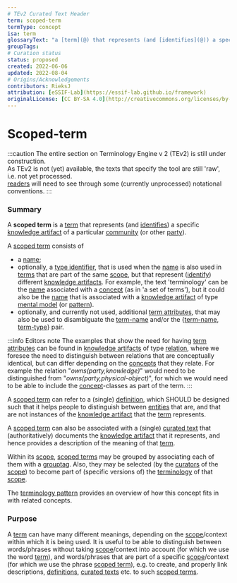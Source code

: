 ```yaml
---
# TEv2 Curated Text Header
term: scoped-term
termType: concept
isa: term
glossaryText: "a [term](@) that represents (and [identifies](@)) a specific [knowledge artifact](@) of a particular [community](@) (or other [party](@))."
groupTags:
# Curation status
status: proposed
created: 2022-06-06
updated: 2022-08-04
# Origins/Acknowledgements
contributors: RieksJ
attribution: [eSSIF-Lab](https://essif-lab.github.io/framework)
originalLicense: [CC BY-SA 4.0](http://creativecommons.org/licenses/by-sa/4.0/?ref=chooser-v1)
---
```


# Scoped-term

:::caution
The entire section on Terminology Engine v 2 (TEv2) is still under construction.<br/>
As TEv2 is not (yet) available, the texts that specify the tool are still 'raw', i.e. not yet processed.<br/>[readers](@) will need to see through some (currently unprocessed) notational conventions.
:::

### Summary
A **scoped term** is a [term](@) that represents (and [identifies](@)) a specific [knowledge artifact](@) of a particular [community](@) (or other [party](@)).

A [scoped term](@) consists of
- a [name](term-name@);
- optionally, a [type identifier](term-type@), that is used when the [name](term-name@) is also used in [terms](@) that are part of the same [scope](@), but that represent ([identify](@)) different [knowledge artifacts](@). For example, the text 'terminology' can be the [name](term-name@) associated with a [concept](@) (as in 'a set of terms'), but it could also be the [name](term-name@) that is associated with a [knowledge artifact](@) of type [mental model](@) (or [pattern](@)).
- optionally, and currently not used, additional [term attributes](@), that may also be used to disambiguate the [term-name](@) and/or the {[term-name](@), [term-type](@)} pair.

:::info Editors note
The examples that show the need for having [term attributes](@) can be found in [knowledge artifacts](@) of type [relation](@), where we foresee the need to distinguish between relations that are conceptually identical, but can differ depending on the [concepts](@) that they relate. For example the relation "*owns(party,knowledge)*" would need to be distinguished from "*owns(party,physical-object)*", for which we would need to be able to include the [concept](@)-classes as part of the term.
:::

A [scoped term](@) can refer to a (single) [definition](@), which SHOULD be designed such that it helps people to distinguish between [entities](@) that are, and that are not instances of the [knowledge artifact](@) that the [term](scoped-term@) represents.

A [scoped term](@) can also be associated with a (single) [curated text](@) that (authoritatively) documents the [knowledge artifact](@) that it represents, and hence provides a description of the meaning of that [term](scoped-term@).

Within its [scope](@), [scoped terms](@) may be grouped by associating each of them with a [grouptag](@). Also, they may be selected (by the [curators](@) of the [scope](@)) to become part of (specific versions of) the [terminology](@) of that [scope](@).

The [terminology pattern](pattern-terminology-support@) provides an overview of how this concept fits in with related concepts.

### Purpose
A [term](@) can have many different meanings, depending on the [scope](@)/context within which it is being used. It is useful to be able to distinguish between words/phrases without taking [scope](@)/context into account (for which we use the word [term](@)), and words/phrases that are part of a specific [scope](@)/context (for which we use the phrase [scoped term](@)), e.g. to create, and properly link descriptions, [definitions](@), [curated texts](@) etc. to such [scoped terms](@).
